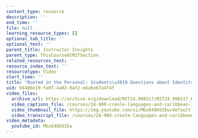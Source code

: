 ```yaml
---
content_type: resource
description: ''
end_time: ''
file: null
learning_resource_types: []
optional_tab_title: ''
optional_text: ''
parent_title: Instructor Insights
parent_type: ThisCourseAtMITSection
related_resources_text: ''
resource_index_text: ''
resourcetype: Video
start_time: ''
title: "Rooted in the Personal: Students\u2019 Questions about Identity"
uid: b6486e19-fa97-4a02-0af2-e8a6e67a4f4f
video_files:
  archive_url: https://archive.org/download/MIT24.908S17/MIT24_908S17_Rooted_in_Personal_English_300k.mp4
  video_captions_file: /courses/24-908-creole-languages-and-caribbean-identities-spring-2017/a3a74c3a97b45bf8806daa4edc5b579f_Mbz648H3IEw.vtt
  video_thumbnail_file: https://img.youtube.com/vi/Mbz648H3IEw/default.jpg
  video_transcript_file: /courses/24-908-creole-languages-and-caribbean-identities-spring-2017/12d462532b31d2cb682c995c3f4b6f7f_Mbz648H3IEw.pdf
video_metadata:
  youtube_id: Mbz648H3IEw
---
```

